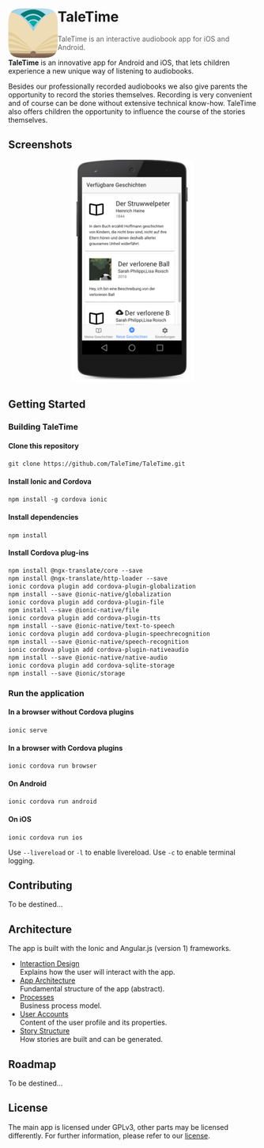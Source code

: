 # <img src="./.github/logo.png" width="100" align="left"> TaleTime
> TaleTime is an interactive audiobook app for iOS and Android.

**TaleTime** is an innovative app for Android and iOS, that lets children experience a new unique way of listening to audiobooks.

Besides our professionally recorded audiobooks we also give parents the opportunity to record the stories themselves. Recording is very convenient and of course can be done without extensive technical know-how. TaleTime also offers children the opportunity to influence the course of the stories themselves.


## Screenshots

<p align="center">
    <img src="./.github/screenshot1.png" height="450" alt="Screenshot">
</p>


## Getting Started
### Building TaleTime
#### Clone this repository
``git clone https://github.com/TaleTime/TaleTime.git``
#### Install Ionic and Cordova
``npm install -g cordova ionic``
#### Install dependencies
``npm install``
#### Install Cordova plug-ins
```
npm install @ngx-translate/core --save
npm install @ngx-translate/http-loader --save
ionic cordova plugin add cordova-plugin-globalization
npm install --save @ionic-native/globalization
ionic cordova plugin add cordova-plugin-file
npm install --save @ionic-native/file
ionic cordova plugin add cordova-plugin-tts
npm install --save @ionic-native/text-to-speech
ionic cordova plugin add cordova-plugin-speechrecognition
npm install --save @ionic-native/speech-recognition
ionic cordova plugin add cordova-plugin-nativeaudio
npm install --save @ionic-native/native-audio
ionic cordova plugin add cordova-sqlite-storage
npm install --save @ionic/storage
```


### Run the application
#### In a browser without Cordova plugins
``ionic serve``
#### In a browser with Cordova plugins
``ionic cordova run browser``
#### On Android
``ionic cordova run android``
#### On iOS
``ionic cordova run ios``

Use ``--livereload`` or ``-l`` to enable livereload.
Use ``-c`` to enable terminal logging.


## Contributing

To be destined...



## Architecture

The app is built with the Ionic and Angular.js (version 1) frameworks.

- [Interaction Design]()  
  Explains how the user will interact with the app.
- [App Architecture]()  
  Fundamental structure of the app (abstract).
- [Processes]()  
  Business process model.
- [User Accounts]()  
  Content of the user profile and its properties.
- [Story Structure]()  
  How stories are built and can be generated.


## Roadmap

To be destined...


## License

The main app is licensed under GPLv3, other parts may be licensed differently. For further information, please refer to our [license](https://github.com/TaleTime/TaleTime/blob/master/LICENSE).
